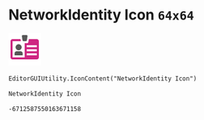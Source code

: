 # NetworkIdentity Icon `64x64`
<img src="/img/NetworkIdentity%20Icon.png" width=64 height=64>

``` CSharp
EditorGUIUtility.IconContent("NetworkIdentity Icon")
```
```
NetworkIdentity Icon
```
```
-6712587550163671158
```
